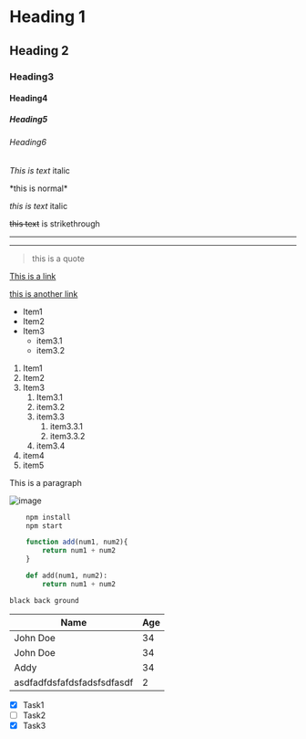 # Heading 1

## Heading 2

### Heading3

#### Heading4

##### Heading5

###### Heading6


*This is text* italic

\*this is normal\* 

_this is text_ italic


~~this text~~ is strikethrough

<!--Horizontal rule-->

---
___

<!--Blockquote-->
> this is a quote

<!-- Links-->
[This is a link](http://google.com)

[this is another link](http://google.com "google")

<!--UL-->
* Item1
* Item2
* Item3
  * item3.1
  * item3.2
  

<!--OL-->
1. Item1
2. Item2
3. Item3
   1. Item3.1
   2. item3.2
   3. item3.3
      1. item3.3.1
      2. item3.3.2
   4. item3.4
4. item4
5. item5
   
<!--Inline code block-->

<p>This is a paragraph</p>

<!--Image-->

![image](https://www.google.com/images/branding/googlelogo/1x/googlelogo_color_272x92dp.png)


<!--Github markdown-->

```bash
    npm install 
    npm start
```

```javascript
    function add(num1, num2){
        return num1 + num2
    }
```

```python
    def add(num1, num2):
        return num1 + num2
```


~~~
black back ground
~~~

<!--Table-->

| Name     | Age    |
| -------  | ------ |
| John Doe |  34    |
| John Doe | 34|
|Addy|34|
|asdfadfdsfafdsfadsfsdfasdf|2|

<!--Task list-->
* [x] Task1
* [ ] Task2
* [x] Task3

